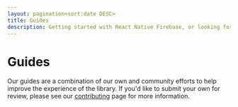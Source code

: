 ```yaml
---
layout: pagination<sort:date DESC>
title: Guides
description: Getting started with React Native Firebase, or looking for advanced topics? Our guides are a great place to start.
---
```


# Guides

Our guides are a combination of our own and community efforts to help improve the experience of the library. If you'd like to submit your own for review, please see our [contributing](/contributing/marketing-content) page for more information.
